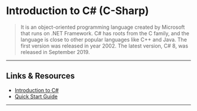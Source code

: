 # Introduction to C# (C-Sharp)

> It is an object-oriented programming language created by Microsoft that runs on .NET Framework.
> C# has roots from the C family, and the language is close to other popular languages like C++ and Java.
> The first version was released in year 2002. The latest version, C# 8, was released in September 2019.

---

## Links & Resources

* [Introduction to C#](https://www.w3schools.com/cs/cs_intro.asp)
* [Quick Start Guide](https://www.tutorialspoint.com/csharp/csharp_quick_guide.htm)

---
